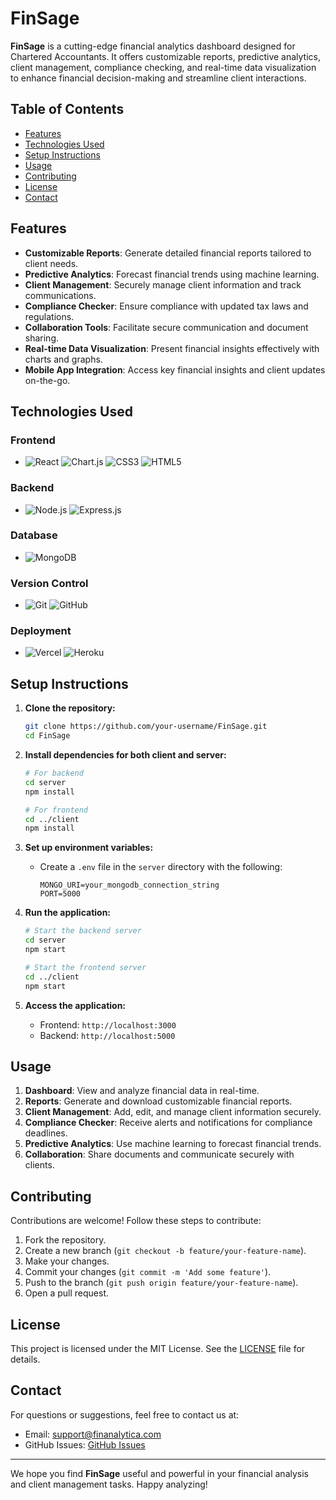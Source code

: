 # FinSage

**FinSage** is a cutting-edge financial analytics dashboard designed for Chartered Accountants. It offers customizable reports, predictive analytics, client management, compliance checking, and real-time data visualization to enhance financial decision-making and streamline client interactions.

## Table of Contents
- [Features](#features)
- [Technologies Used](#technologies-used)
- [Setup Instructions](#setup-instructions)
- [Usage](#usage)
- [Contributing](#contributing)
- [License](#license)
- [Contact](#contact)

## Features
- **Customizable Reports**: Generate detailed financial reports tailored to client needs.
- **Predictive Analytics**: Forecast financial trends using machine learning.
- **Client Management**: Securely manage client information and track communications.
- **Compliance Checker**: Ensure compliance with updated tax laws and regulations.
- **Collaboration Tools**: Facilitate secure communication and document sharing.
- **Real-time Data Visualization**: Present financial insights effectively with charts and graphs.
- **Mobile App Integration**: Access key financial insights and client updates on-the-go.

## Technologies Used
### Frontend
- ![React](https://img.shields.io/badge/React-20232A?style=for-the-badge&logo=react&logoColor=61DAFB) ![Chart.js](https://img.shields.io/badge/Chart.js-F5788D?style=for-the-badge&logo=chartdotjs&logoColor=white) ![CSS3](https://img.shields.io/badge/CSS3-1572B6?style=for-the-badge&logo=css3&logoColor=white) ![HTML5](https://img.shields.io/badge/HTML5-E34F26?style=for-the-badge&logo=html5&logoColor=white)

### Backend
- ![Node.js](https://img.shields.io/badge/Node.js-43853D?style=for-the-badge&logo=node.js&logoColor=white) ![Express.js](https://img.shields.io/badge/Express.js-404D59?style=for-the-badge&logo=express&logoColor=white)

### Database
- ![MongoDB](https://img.shields.io/badge/MongoDB-4EA94B?style=for-the-badge&logo=mongodb&logoColor=white)

### Version Control
- ![Git](https://img.shields.io/badge/Git-F05032?style=for-the-badge&logo=git&logoColor=white) ![GitHub](https://img.shields.io/badge/GitHub-181717?style=for-the-badge&logo=github&logoColor=white)

### Deployment
- ![Vercel](https://img.shields.io/badge/Vercel-000000?style=for-the-badge&logo=vercel&logoColor=white) ![Heroku](https://img.shields.io/badge/Heroku-430098?style=for-the-badge&logo=heroku&logoColor=white)

## Setup Instructions
1. **Clone the repository:**
   ```bash
   git clone https://github.com/your-username/FinSage.git
   cd FinSage
   ```

2. **Install dependencies for both client and server:**
   ```bash
   # For backend
   cd server
   npm install

   # For frontend
   cd ../client
   npm install
   ```

3. **Set up environment variables:**
   - Create a `.env` file in the `server` directory with the following:
     ```env
     MONGO_URI=your_mongodb_connection_string
     PORT=5000
     ```

4. **Run the application:**
   ```bash
   # Start the backend server
   cd server
   npm start

   # Start the frontend server
   cd ../client
   npm start
   ```

5. **Access the application:**
   - Frontend: `http://localhost:3000`
   - Backend: `http://localhost:5000`

## Usage
1. **Dashboard**: View and analyze financial data in real-time.
2. **Reports**: Generate and download customizable financial reports.
3. **Client Management**: Add, edit, and manage client information securely.
4. **Compliance Checker**: Receive alerts and notifications for compliance deadlines.
5. **Predictive Analytics**: Use machine learning to forecast financial trends.
6. **Collaboration**: Share documents and communicate securely with clients.

## Contributing
Contributions are welcome! Follow these steps to contribute:
1. Fork the repository.
2. Create a new branch (`git checkout -b feature/your-feature-name`).
3. Make your changes.
4. Commit your changes (`git commit -m 'Add some feature'`).
5. Push to the branch (`git push origin feature/your-feature-name`).
6. Open a pull request.

## License
This project is licensed under the MIT License. See the [LICENSE](LICENSE) file for details.

## Contact
For questions or suggestions, feel free to contact us at:
- Email: support@finanalytica.com
- GitHub Issues: [GitHub Issues](https://github.com/psyschology/FinSage/issues)

---

We hope you find **FinSage** useful and powerful in your financial analysis and client management tasks. Happy analyzing!
